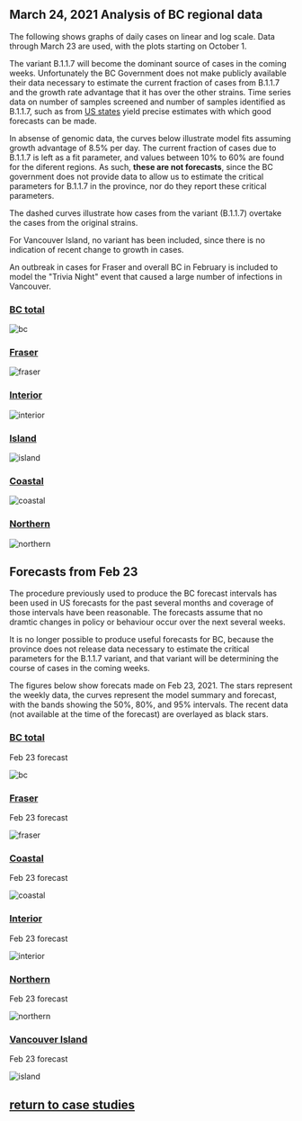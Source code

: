 ## March 24, 2021 Analysis of BC regional data

The following shows graphs of daily cases on linear and log scale. Data through March 23 are used,
with the plots starting on October 1.

The variant B.1.1.7 will become the dominant source of cases in the coming weeks.
Unfortunately the BC Government does not make publicly available their data necessary to estimate the
current fraction of cases from B.1.1.7 and the growth rate advantage that it has over the other strains.
Time series data on number of samples screened and number of samples identified as B.1.1.7, such as from
[US states](../usa20210321) yield precise estimates with which good forecasts can be made.

In absense of genomic data, the curves below illustrate model fits assuming
growth advantage of 8.5% per day.
The current fraction of cases due to B.1.1.7 is left as a fit parameter,
and values between 10% to 60% are found for the diferent regions.
As such, **these are not forecasts**, since the BC government does not provide data to allow us to estimate the
critical parameters for B.1.1.7 in the province, nor do they report these critical parameters.

The dashed curves illustrate how cases from the variant (B.1.1.7) overtake the cases from the original strains.

For Vancouver Island, no variant has been included, since there is no indication of
recent change to growth in cases.

An outbreak in cases for Fraser and overall BC in February is included to model the "Trivia Night" event
that caused a large number of infections in Vancouver.

### [BC total](img/bc_2_8_0324.pdf)

![bc](img/bc_2_8_0324.png)

### [Fraser](img/fraser_2_8_0324.pdf)

![fraser](img/fraser_2_8_0324.png)

### [Interior](img/interior_2_8_0324.pdf)

![interior](img/interior_2_8_0324.png)

### [Island](img/island_2_8_0324.pdf)

![island](img/island_2_8_0324.png)

### [Coastal](img/coastal_2_8_0324.pdf)

![coastal](img/coastal_2_8_0324.png)

### [Northern](img/northern_2_8_0324.pdf)

![northern](img/northern_2_8_0324.png)

## Forecasts from Feb 23

The procedure previously used to produce the BC forecast intervals has
been used in US forecasts for the past several months and coverage of those intervals have been reasonable.
The forecasts assume that no dramtic changes in policy or behaviour occur over the next several weeks.

It is no longer possible to produce useful forecasts for BC, because the province does not release
data necessary to estimate the critical parameters for the B.1.1.7 variant, and that variant will
be determining the course of cases in the coming weeks.

The figures below show forecats made on Feb 23, 2021.
The stars represent the weekly data,
the curves represent the model summary and forecast,
with the bands showing the 50%, 80%, and 95% intervals.
The recent data (not available at the time of the forecast) are overlayed as black stars.

### [BC total](img/bc-forecast.pdf)

Feb 23 forecast

![bc](img/bc-forecast-x.png)

### [Fraser](img/fraser-forecast.pdf)

Feb 23 forecast

![fraser](img/fraser-forecast-x.png)

### [Coastal](img/coastal-forecast.pdf)

Feb 23 forecast

![coastal](img/coastal-forecast-x.png)

### [Interior](img/interior-forecast.pdf)

Feb 23 forecast

![interior](img/interior-forecast-x.png)

### [Northern](img/northern-forecast.pdf)

Feb 23 forecast

![northern](img/northern-forecast-x.png)

### [Vancouver Island](img/island-forecast.pdf)

Feb 23 forecast

![island](img/island-forecast-x.png)

## [return to case studies](../index.md)

